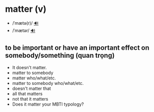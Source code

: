 # matter (v)

- /ˈmætə(r)/ [🔊](https://www.oxfordlearnersdictionaries.com/media/english/uk_pron/m/mat/matte/matter__gb_1.mp3)
- /ˈmætər/ [🔊](https://www.oxfordlearnersdictionaries.com/media/english/us_pron/m/mat/matte/matter__us_2.mp3)

## to be important or have an important effect on somebody/something (quan trọng)

- It doesn't matter.
- matter to somebody
- matter who/what/etc.
- matter to somebody who/what/etc.
- doesn't matter that
- all that matters
- not that it matters
- Does it matter your MBTI typology?